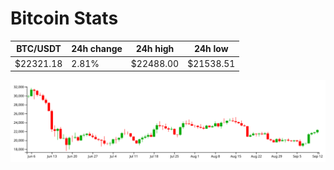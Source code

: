 # Bitcoin Stats

BTC/USDT|24h change|24h high|24h low|
|---|---|---|---|
|$22321.18|2.81%|$22488.00|$21538.51|

<img src="./chart.svg">
